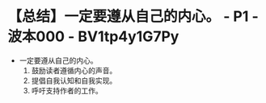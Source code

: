 # 【总结】一定要遵从自己的内心。 - P1 - 波本000 - BV1tp4y1G7Py

-   一定要遵从自己的内心。
    1.  鼓励读者遵循内心的声音。
    2.  提倡自我认知和自我实现。
    3.  呼吁支持作者的工作。